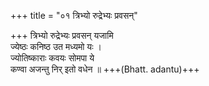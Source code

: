 +++
title = "०१ त्रिभ्यो रुद्रेभ्यः प्रवसन्"

+++
त्रिभ्यो रुद्रेभ्यः प्रवसन् यजामि  
ज्येष्ठः कनिष्ठ उत मध्यमो यः ।  
ज्योतिष्काराः कवयः सोमपा ये  
कण्वा अजन्तु निर् इतो वधेन ॥ +++(Bhatt. adantu)+++